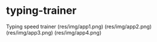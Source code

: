 # typing-trainer
Typing speed trainer
(res/img/app1.png)
(res/img/app2.png)
(res/img/app3.png)
(res/img/app4.png)